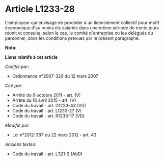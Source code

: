# Article L1233-28

L'employeur qui envisage de procéder à un licenciement collectif pour motif économique  d'au moins dix salariés dans une même
période de trente jours réunit et consulte, selon le cas, le comité d'entreprise ou les délégués du personnel, dans les
conditions prévues par le présent paragraphe.

**Nota:**



**Liens relatifs à cet article**

_Codifié par_:

  - Ordonnance n°2007-329 du 12 mars 2007

_Cité par_:

  - Arrêté du 6 octobre 2011 - art. (V)
  - Arrêté du 16 avril 2015 - art. (V)
  - Code du travail - art. D1233-43 (VD)
  - Code du travail - art. L1233-27 (V)
  - Code du travail - art. R1233-17 (VD)

_Modifié par_:

  - Loi n°2012-387 du 22 mars 2012 - art. 43

_Anciens textes_:

  - Code du travail - art. L321-2 (AbD)
